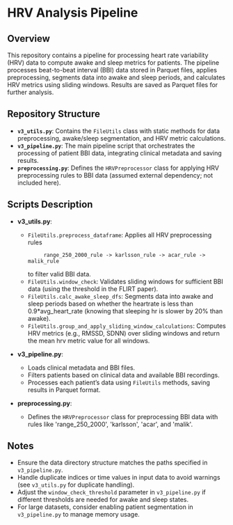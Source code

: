 # HRV Analysis Pipeline

## Overview
This repository contains a pipeline for processing heart rate variability (HRV) data to compute awake and sleep metrics for patients. The pipeline processes beat-to-beat interval (BBI) data stored in Parquet files, applies preprocessing, segments data into awake and sleep periods, and calculates HRV metrics using sliding windows. Results are saved as Parquet files for further analysis.

## Repository Structure

- **`v3_utils.py`**: Contains the `FileUtils` class with static methods for data preprocessing, awake/sleep segmentation, and HRV metric calculations.
- **`v3_pipeline.py`**: The main pipeline script that orchestrates the processing of patient BBI data, integrating clinical metadata and saving results.
- **`preprocessing.py`**: Defines the `HRVPreprocessor` class for applying HRV preprocessing rules to BBI data (assumed external dependency; not included here).

## Scripts Description

- **v3_utils.py**:
  - `FileUtils.preprocess_dataframe`: Applies all HRV preprocessing rules
     ```
          range_250_2000_rule -> karlsson_rule -> acar_rule -> malik_rule
       ```
     to filter valid BBI data.
  - `FileUtils.window_check`: Validates sliding windows for sufficient BBI data (using the threshold in the FLIRT paper).
  - `FileUtils.calc_awake_sleep_dfs`: Segments data into awake and sleep periods based on whether the heartrate is less than 0.9*avg_heart_rate (knowing that sleeping hr is slower by 20% than awake).
  - `FileUtils.group_and_apply_sliding_window_calculations`: Computes HRV metrics (e.g., RMSSD, SDNN) over sliding windows and return the mean hrv metric value for all windows.

- **v3_pipeline.py**:
  - Loads clinical metadata and BBI files.
  - Filters patients based on clinical data and available BBI recordings.
  - Processes each patient’s data using `FileUtils` methods, saving results in Parquet format.

- **preprocessing.py**:
  - Defines the `HRVPreprocessor` class for preprocessing BBI data with rules like 'range_250_2000', 'karlsson', 'acar', and 'malik'.

## Notes

- Ensure the data directory structure matches the paths specified in `v3_pipeline.py`.
- Handle duplicate indices or time values in input data to avoid warnings (see `v3_utils.py` for duplicate handling).
- Adjust the `window_check_threshold` parameter in `v3_pipeline.py` if different thresholds are needed for awake and sleep states.
- For large datasets, consider enabling patient segmentation in `v3_pipeline.py` to manage memory usage.

